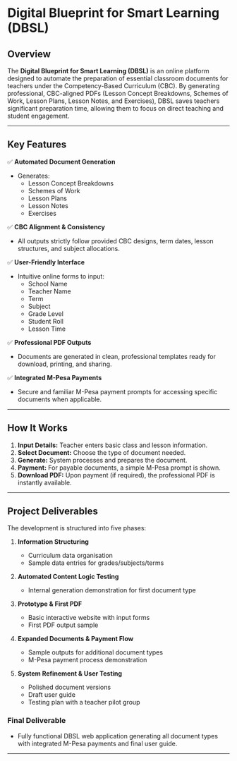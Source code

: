 # Digital Blueprint for Smart Learning (DBSL)

## Overview

The **Digital Blueprint for Smart Learning (DBSL)** is an online platform designed to automate the preparation of essential classroom documents for teachers under the Competency-Based Curriculum (CBC). By generating professional, CBC-aligned PDFs (Lesson Concept Breakdowns, Schemes of Work, Lesson Plans, Lesson Notes, and Exercises), DBSL saves teachers significant preparation time, allowing them to focus on direct teaching and student engagement.

---

## Key Features

✅ **Automated Document Generation**

- Generates:
  - Lesson Concept Breakdowns
  - Schemes of Work
  - Lesson Plans
  - Lesson Notes
  - Exercises

✅ **CBC Alignment & Consistency**

- All outputs strictly follow provided CBC designs, term dates, lesson structures, and subject allocations.

✅ **User-Friendly Interface**

- Intuitive online forms to input:
  - School Name
  - Teacher Name
  - Term
  - Subject
  - Grade Level
  - Student Roll
  - Lesson Time

✅ **Professional PDF Outputs**

- Documents are generated in clean, professional templates ready for download, printing, and sharing.

✅ **Integrated M-Pesa Payments**

- Secure and familiar M-Pesa payment prompts for accessing specific documents when applicable.

---

## How It Works

1. **Input Details:** Teacher enters basic class and lesson information.
2. **Select Document:** Choose the type of document needed.
3. **Generate:** System processes and prepares the document.
4. **Payment:** For payable documents, a simple M-Pesa prompt is shown.
5. **Download PDF:** Upon payment (if required), the professional PDF is instantly available.

---

## Project Deliverables

The development is structured into five phases:

1. **Information Structuring**
   - Curriculum data organisation
   - Sample data entries for grades/subjects/terms

2. **Automated Content Logic Testing**
   - Internal generation demonstration for first document type

3. **Prototype & First PDF**
   - Basic interactive website with input forms
   - First PDF output sample

4. **Expanded Documents & Payment Flow**
   - Sample outputs for additional document types
   - M-Pesa payment process demonstration

5. **System Refinement & User Testing**
   - Polished document versions
   - Draft user guide
   - Testing plan with a teacher pilot group

### **Final Deliverable**

- Fully functional DBSL web application generating all document types with integrated M-Pesa payments and final user guide.

---

